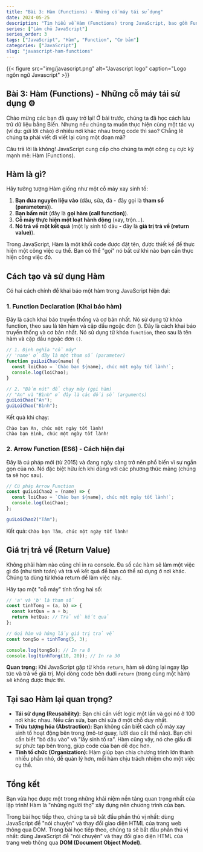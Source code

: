 ```yaml
---
title: "Bài 3: Hàm (Functions) - Những cỗ máy tái sử dụng"
date: 2024-05-25
description: "Tìm hiểu về Hàm (Functions) trong JavaScript, bao gồm Function Declaration và Arrow Function, cách sử dụng tham số và giá trị trả về (return)."
series: ["Làm chủ JavaScript"]
series_order: 3
tags: ["JavaScript", "Hàm", "Function", "Cơ bản"]
categories: ["JavaScript"]
slug: "javascript-ham-functions"
---
```


{{< figure src="img/javascript.png" alt="Javascript logo" caption="Logo ngôn ngữ Javascript" >}}

## Bài 3: Hàm (Functions) - Những cỗ máy tái sử dụng ⚙️

Chào mừng các bạn đã quay trở lại! Ở bài trước, chúng ta đã học cách lưu trữ dữ liệu bằng Biến. Nhưng nếu chúng ta muốn thực hiện cùng một tác vụ (ví dụ: gửi lời chào) ở nhiều nơi khác nhau trong code thì sao? Chẳng lẽ chúng ta phải viết đi viết lại cùng một đoạn mã?

Câu trả lời là không! JavaScript cung cấp cho chúng ta một công cụ cực kỳ mạnh mẽ: Hàm (Functions).

## Hàm là gì?

Hãy tưởng tượng Hàm giống như một cỗ máy xay sinh tố:

1.  **Bạn đưa nguyên liệu vào** (dâu, sữa, đá - đây gọi là **tham số (parameters)**).
2.  **Bạn bấm nút** (đây là **gọi hàm (call function)**).
3.  **Cỗ máy thực hiện một loạt hành động** (xay, trộn...).
4.  **Nó trả về một kết quả** (một ly sinh tố dâu - đây là **giá trị trả về (return value)**).

Trong JavaScript, Hàm là một khối code được đặt tên, được thiết kế để thực hiện một công việc cụ thể. Bạn có thể "gọi" nó bất cứ khi nào bạn cần thực hiện công việc đó.

## Cách tạo và sử dụng Hàm

Có hai cách chính để khai báo một hàm trong JavaScript hiện đại:

### 1. Function Declaration (Khai báo hàm)

Đây là cách khai báo truyền thống và cơ bản nhất. Nó sử dụng từ khóa function, theo sau là tên hàm và cặp dấu ngoặc đơn ().
Đây là cách khai báo truyền thống và cơ bản nhất. Nó sử dụng từ khóa `function`, theo sau là tên hàm và cặp dấu ngoặc đơn `()`.

```javascript
// 1. Định nghĩa "cỗ máy"
// 'name' ở đây là một tham số (parameter)
function guiLoiChao(name) {
  const loiChao = `Chào bạn ${name}, chúc một ngày tốt lành!`;
  console.log(loiChao);
}

// 2. "Bấm nút" để chạy máy (gọi hàm)
// "An" và "Bình" ở đây là các đối số (arguments)
guiLoiChao("An");
guiLoiChao("Bình");
```

Kết quả khi chạy:

```plaintext
Chào bạn An, chúc một ngày tốt lành!
Chào bạn Bình, chúc một ngày tốt lành!
```

### 2. Arrow Function (ES6) - Cách hiện đại

Đây là cú pháp mới (từ 2015) và đang ngày càng trở nên phổ biến vì sự ngắn gọn của nó. Nó đặc biệt hữu ích khi dùng với các phương thức mảng (chúng ta sẽ học sau).

```javascript
// Cú pháp Arrow Function
const guiLoiChao2 = (name) => {
  const loiChao = `Chào bạn ${name}, chúc một ngày tốt lành!`;
  console.log(loiChao);
};

guiLoiChao2("Tâm");
```

Kết quả: `Chào bạn Tâm, chúc một ngày tốt lành!`

## Giá trị trả về (Return Value)

Không phải hàm nào cũng chỉ in ra console. Đa số các hàm sẽ làm một việc gì đó (như tính toán) và trả về kết quả để bạn có thể sử dụng ở nơi khác. Chúng ta dùng từ khóa return để làm việc này.

Hãy tạo một "cỗ máy" tính tổng hai số:

```javascript
// 'a' và 'b' là tham số
const tinhTong = (a, b) => {
  const ketQua = a + b;
  return ketQua; // Trả về kết quả
};

// Gọi hàm và hứng lấy giá trị trả về
const tongSo = tinhTong(5, 3);

console.log(tongSo); // In ra 8
console.log(tinhTong(10, 20)); // In ra 30
```

**Quan trọng:** Khi JavaScript gặp từ khóa `return`, hàm sẽ dừng lại ngay lập tức và trả về giá trị. Mọi dòng code bên dưới `return` (trong cùng một hàm) sẽ không được thực thi.

## Tại sao Hàm lại quan trọng?

- **Tái sử dụng (Reusability):** Bạn chỉ cần viết logic một lần và gọi nó ở 100 nơi khác nhau. Nếu cần sửa, bạn chỉ sửa ở một chỗ duy nhất.
- **Trừu tượng hóa (Abstraction):** Bạn không cần biết cách cỗ máy xay sinh tố hoạt động bên trong (mô-tơ quay, lưỡi dao cắt thế nào). Bạn chỉ cần biết "bỏ dâu vào" và "lấy sinh tố ra". Hàm cũng vậy, nó che giấu đi sự phức tạp bên trong, giúp code của bạn dễ đọc hơn.
- **Tính tổ chức (Organization):** Hàm giúp bạn chia chương trình lớn thành nhiều phần nhỏ, dễ quản lý hơn, mỗi hàm chịu trách nhiệm cho một việc cụ thể.

## Tổng kết

Bạn vừa học được một trong những khái niệm nền tảng quan trọng nhất của lập trình! Hàm là "những người thợ" xây dựng nên chương trình của bạn.

Trong bài học tiếp theo, chúng ta sẽ bắt đầu phần thú vị nhất: dùng JavaScript để "nói chuyện" và thay đổi giao diện HTML của trang web thông qua DOM.
Trong bài học tiếp theo, chúng ta sẽ bắt đầu phần thú vị nhất: dùng JavaScript để "nói chuyện" và thay đổi giao diện HTML của trang web thông qua **DOM (Document Object Model)**.
